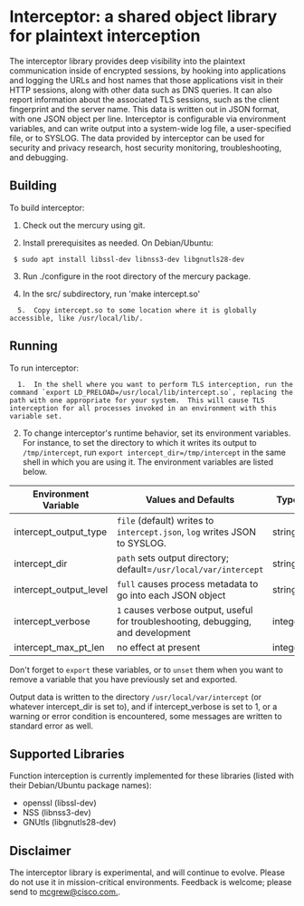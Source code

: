 # Interceptor: a shared object library for plaintext interception

The interceptor library provides deep visibility into the plaintext communication inside of encrypted sessions, by hooking into applications and logging the URLs and host names that those applications visit in their HTTP sessions, along with other data such as DNS queries.  It can also report information about the associated TLS sessions, such as the client fingerprint and the server name. This data is written out in JSON format, with one JSON object per line.  Interceptor is configurable via environment variables, and can write output into a system-wide log file, a user-specified file, or to SYSLOG. The data provided by interceptor can be used for security and privacy research, host security monitoring, troubleshooting, and debugging.

## Building

To build interceptor:

   1.  Check out the mercury using git.
   
   2.  Install prerequisites as needed.  On Debian/Ubuntu:

     $ sudo apt install libssl-dev libnss3-dev libgnutls28-dev

   3.  Run ./configure in the root directory of the mercury package.

   4.  In the src/ subdirectory, run 'make intercept.so'

      5.  Copy intercept.so to some location where it is globally accessible, like /usr/local/lib/.

## Running

To run interceptor:

      1.  In the shell where you want to perform TLS interception, run the command `export LD_PRELOAD=/usr/local/lib/intercept.so`, replacing the path with one appropriate for your system.  This will cause TLS interception for all processes invoked in an environment with this variable set.
   2.  To change interceptor's runtime behavior, set its environment variables.  For instance, to set the directory to which it
       writes its output to `/tmp/intercept`, run `export intercept_dir=/tmp/intercept` in the same shell in which you
       are using it.  The environment variables are listed below.



| Environment Variable   | Values and Defaults                                          | Type    |
| ---------------------- | ------------------------------------------------------------ | ------- |
| intercept_output_type  | `file` (default) writes to `intercept.json`, `log` writes JSON to SYSLOG. | string  |
| intercept_dir          | `path` sets output directory; default=`/usr/local/var/intercept` | string  |
| intercept_output_level | `full` causes process metadata to go into each JSON object   | string  |
| intercept_verbose      | `1` causes verbose output, useful for troubleshooting, debugging, and development | integer |
| intercept_max_pt_len   | no effect at present                                         | integer |

Don't forget to `export` these variables, or to `unset` them when you want to remove a variable that you have previously set and exported.

Output data is written to the directory `/usr/local/var/intercept` (or whatever intercept_dir is set to), and if intercept_verbose is set to 1, or a warning or error condition is encountered, some messages are written to standard error as well.



## Supported Libraries

Function interception is currently implemented for these libraries (listed with their Debian/Ubuntu package names):

* openssl (libssl-dev)            
* NSS (libnss3-dev)           
* GNUtls (libgnutls28-dev)       
  



## Disclaimer

The interceptor library is experimental, and will continue to evolve.  Please do not use it in mission-critical environments.  Feedback is welcome; please send to [mcgrew@cisco.com.](mcgrew@cisco.com).

